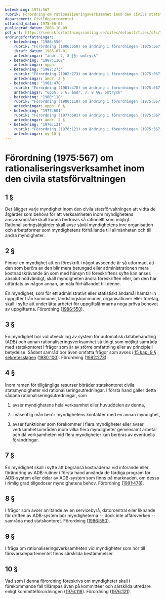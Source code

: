 ```yaml
---
beteckning: 1975:567
rubrik: Förordning om rationaliseringsverksamhet inom den civila statsförvaltningen
departement: Civildepartementet
utfardad_datum: 1975-06-05
publicerad_datum: 2008-10-09
pdf_url: https://svenskforfattningssamling.se/sites/default/files/sfs/1975-06/SFS1975-567.pdf
andringsforfattningar:
  - beteckning: "1986:550"
    rubrik: "Förordning (1986:550) om ändring i förordningen (1975:567) om rationalise- ringsverksamhet inom den civila statsförvaltningen"
    ikraft_datum: 1986-07-01
    anteckningar: "ändr. 2, 8 §§; omtryck"
  - beteckning: "1987:1102"
    anteckningar: upph.
  - beteckning: "1982:273"
    rubrik: "Förordning (1982:273) om ändring i förordningen (1975:567) om rationaliserings- verksamhet inom den civila stats- förvaltningen"
    anteckningar: ändr. 3 §
  - beteckning: "1981:478"
    rubrik: "Förordning (1981:478) om ändring i förordningen (1975:567) om rationalise- ringsverksamhet inom den ci- vila statsförvaltningen"
    anteckningar: "upph. 5 §; ändr. 7, 8 §§; omtryck"
  - beteckning: "1980:118"
    rubrik: "Förordning (1980:118) om ändring i förordningen (1975:567) om rationalise- ringsverksamhet inom den civila statsförvaltningen"
    anteckningar: upph. 6 §
  - beteckning: "1977:601"
    rubrik: "Förordning (1977:601) om ändring i förordningen (1975:567) om rationaliserings- verksamhet inom den civila statsförvaltningen"
    anteckningar: ändr. 2 §
  - beteckning: "1976:121"
    rubrik: "Förordning (1976:121) om ändring i förordningen (1975:567) om rationaliseringsverksamhet inom den civila statsförvaltningen"
    anteckningar: ny 10 §
---
```


# Förordning (1975:567) om rationaliseringsverksamhet inom den civila statsförvaltningen

## 1 §

Det åligger varje myndighet inom den civila statsförvaltningen att vidta de åtgärder som behövs för att verksamheten inom myndighetens ansvarsområde skall kunna bedrivas så rationellt som möjligt. Rationaliseringsåtgärder skall avse såväl myndighetens inre organisation och arbetsformer som myndighetens förhållande till allmänheten och till andra myndigheter.

## 2 §

Finner en myndighet att en föreskrift i något avseende är så utformad, att den som berörs av den blir mera betungad eller administrationen mera kostnadskrävande än som med hänsyn till föreskriftens syfte kan anses absolut nödvändigt, skall myndigheten ändra föreskriften eller, om den har utfärdats av någon annan, anmäla förhållandet till denne.

En myndighet, som för ett administrativt eller statistiskt ändamål hämtar in uppgifter från kommuner, landstingskommuner, organisationer eller företag, skall i syfte att underlätta arbetet för uppgiftslämnarna noga pröva behovet av uppgifterna. Förordning ([1986:550](https://selex.se/eli/sfs/1986/550)).

## 3 §

En myndighet bör vid utveckling av system för automatisk databehandling (ADB) och annan rationaliseringsverksamhet så tidigt som möjligt samråda med statskontoret i frågor som är av större omfattning eller av principiell betydelse. Sådant samråd bör även omfatta frågor som avses i [15 kap. 9 § sekretesslagen](https://selex.se/eli/sfs/2009/400#kap15.9) ([1980:100](https://selex.se/eli/sfs/1980/100)). Förordning ([1982:273](https://selex.se/eli/sfs/1982/273)).

## 4 §

Inom ramen för tillgängliga resurser biträder statskontoret civila statsmyndigheter vid rationaliseringsutredningar. I första hand gäller detta sådana rationaliseringsutredningar, som

1. avser myndighetens hela verksamhet eller huvuddelen av denna,

2. i väsentlig mån berör myndighetens kontakter med en annan myndighet,

3. avser funktioner som förekommer i flera myndigheter eller avser verksamhetsområden inom vilka flera myndigheter gemensamt arbetar och då verksamheten vid flera myndigheter kan beröras av eventuella förändringar.

## 7 §

En myndighet skall i syfte att begränsa kostnaderna vid införande eller förändring av ADB-rutiner i första hand använda de färdiga program för ADB-system eller delar av ADB-system som finns på marknaden, om dessa i rimlig grad tillgodoser myndighetens behov. Förordning ([1981:478](https://selex.se/eli/sfs/1981/478)).

## 8 §

I frågor som avser anlitande av en servicebyrå, datorcentral eller liknande för driften av ADB-system bör myndigheterna -- dock inte affärsverken -- samråda med statskontoret. Förordning ([1986:550](https://selex.se/eli/sfs/1986/550)).

## 9 §

I fråga om rationaliseringsverksamheten vid myndigheter som hör till försvarsdepartementet finns särskilda bestämmelser.

## 10 §

Vad som i denna förordning föreskrivs om myndigheter skall i förekommande fall tillämpas även på kommittéer och särskilda utredare enligt kommittéförordningen ([1976:119](https://selex.se/eli/sfs/1976/119)). Förordning ([1976:121](https://selex.se/eli/sfs/1976/121)).